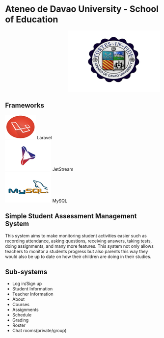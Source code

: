# Ateneo de Davao University - School of Education 
<p align=right>  
<img src="https://github.com/DcBBlvr21/itelective3-web/blob/main/AdDU%20Logo.png" width=300 height=200>
</p>

## Frameworks <br>
<img src="https://github.com/DcBBlvr21/itelective3-web/blob/main/Laravel%20Logo.png" width= 100 height=80> Laravel <br>
<img src="https://github.com/DcBBlvr21/itelective3-web/blob/main/JetStream.png" width=150 height=100> JetStream <br>
<img src="https://github.com/DcBBlvr21/itelective3-web/blob/main/MySql%20Logo.png" width=150 height=100> MySQL <br>

## Simple Student Assessment Management System
This system aims to make monitoring student activities easier such as recording attendance, asking questions, receiving answers, taking tests, doing assignments, and many more features. This system not only allows teachers to monitor a students progress but also parents this way they would also be up to date on how their children are doing in their studies.

## Sub-systems
* Log in/Sign up
* Student Information
* Teacher Information
* About
* Courses
* Assignments
* Schedule
* Grading
* Roster
* Chat rooms(private/group)
